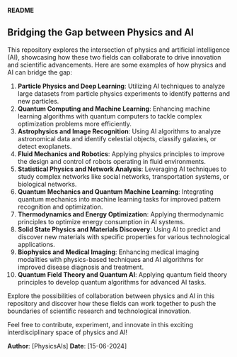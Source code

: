 **README**

## Bridging the Gap between Physics and AI

This repository explores the intersection of physics and artificial intelligence (AI), showcasing how these two fields can collaborate to drive innovation and scientific advancements. Here are some examples of how physics and AI can bridge the gap:

1. **Particle Physics and Deep Learning**: Utilizing AI techniques to analyze large datasets from particle physics experiments to identify patterns and new particles.
2. **Quantum Computing and Machine Learning**: Enhancing machine learning algorithms with quantum computers to tackle complex optimization problems more efficiently.
3. **Astrophysics and Image Recognition**: Using AI algorithms to analyze astronomical data and identify celestial objects, classify galaxies, or detect exoplanets.
4. **Fluid Mechanics and Robotics**: Applying physics principles to improve the design and control of robots operating in fluid environments.
5. **Statistical Physics and Network Analysis**: Leveraging AI techniques to study complex networks like social networks, transportation systems, or biological networks.
6. **Quantum Mechanics and Quantum Machine Learning**: Integrating quantum mechanics into machine learning tasks for improved pattern recognition and optimization.
7. **Thermodynamics and Energy Optimization**: Applying thermodynamic principles to optimize energy consumption in AI systems.
8. **Solid State Physics and Materials Discovery**: Using AI to predict and discover new materials with specific properties for various technological applications.
9. **Biophysics and Medical Imaging**: Enhancing medical imaging modalities with physics-based techniques and AI algorithms for improved disease diagnosis and treatment.
10. **Quantum Field Theory and Quantum AI**: Applying quantum field theory principles to develop quantum algorithms for advanced AI tasks.

Explore the possibilities of collaboration between physics and AI in this repository and discover how these fields can work together to push the boundaries of scientific research and technological innovation. 

Feel free to contribute, experiment, and innovate in this exciting interdisciplinary space of physics and AI!

**Author**: [PhysicsAIs]
**Date**: [15-06-2024]

